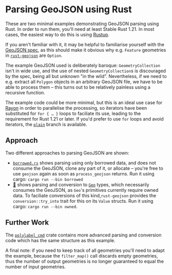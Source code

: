 # Parsing GeoJSON using Rust
These are two minimal examples demonstrating GeoJSON parsing using Rust. In order to run them, you'll need at least Stable Rust 1.21. In most cases, the easiest way to do this is using [Rustup](https://rustup.rs).

If you aren't familiar with it, it may be helpful to familiarise yourself with the [GeoJSON spec](https://tools.ietf.org/html/rfc7946), as this should make it obvious why e.g. `Feature` geometries in [`rust-geojson`](https://docs.rs/geojson/0.9.1/geojson/struct.Feature.html) are `Option`.

The example GeoJSON used is deliberately baroque: `GeometryCollection` isn't in wide use, and the use of nested `GeometryCollection`s is discouraged by the spec, being all but unknown "in the wild". Nevertheless, if we need to e.g. extract all `Polygon` objects in an arbitrary GeoJSON file, we have to be able to process them – this turns out to be relatively painless using a recursive function.

The example code could be more minimal, but this is an ideal use case for [Rayon](https://docs.rs/rayon/) in order to parallelise the processing, so iterators have been substituted for `for { … }` loops to faciliate its use, leading to the requirement for Rust 1.21 or later. If you'd prefer to use `for` loops and avoid iterators, the [`plain`](https://github.com/urschrei/geojson_example/tree/plain) branch is available.

## Approach
Two different approaches to parsing GeoJSON are shown:
- [`borrowed.rs`](src/borrowed.rs) shows parsing using only borrowed data, and does not consume the GeoJSON, clone any part of it, or allocate – you're free to use `geojson` again as soon as `process_geojson` returns. Run it using cargo: `cargo run --bin borrowed`
- [🌽](src/owned.rs) shows parsing and conversion to [`Geo`](https://docs.rs/geo) types, which necessarily consumes the GeoJSON, as `Geo`'s primitives currently require owned data. To faciliate conversions of this kind,`rust-geojson` provides the `conversion::try_into` trait for this on its `Value` structs. Run it using cargo: `cargo run --bin owned`.

## Further Work
The [`polylabel_cmd`](https://github.com/urschrei/polylabel_cmd) crate contains more advanced parsing and conversion code which has the same structure as this example.

A final note: if you need to keep track of all geometries you'll need to adapt the example, because the `filter_map()` call discards empty geometries, thus the number of output geometries is no longer guaranteed to equal the number of input geometries.
